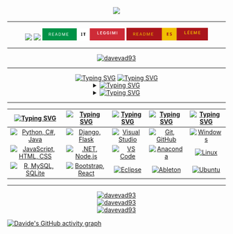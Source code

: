 <div align="center">
  <img src="assets/davevad93.gif" width=875>
  <hr>
  <a href="https://github.com/davevad93"><img src="https://komarev.com/ghpvc/?username=davevad93&color=brightgreen&style=for-the-badge"/><a/>
  <a href="./LICENSE"><img src="https://img.shields.io/github/license/davevad93/davevad93?style=for-the-badge&color=brightgreen"/></a>
  <a href=README.it.md><img src="assets/it.svg" width=190></a>
  <a href=README.es.md><img src="assets/es.svg" width=188></a>
  <hr>
  <p align="center"><a href="https://github.com/ryo-ma/github-profile-trophy"><img src="https://github-profile-trophy-davevad93s-projects.vercel.app/?username=davevad93&theme=matrix&rank=-B&column=-1" alt="davevad93"/></a></p>
</div>  

<hr>

<div align="center">
      <a href="https://git.io/typing-svg"><img src="https://readme-typing-svg.herokuapp.com?font=Fira+Code&size=28&duration=7000&pause=1000&color=00FF2B&center=true&vCenter=true&repeat=false&random=false&width=1000&lines=About+me%3A" alt="Typing SVG"/></a>
      <a href="https://git.io/typing-svg"><img src="https://readme-typing-svg.demolab.com?font=Fira+Code&size=15&pause=1000&color=00FF2B&center=true&vCenter=true&multiline=true&repeat=false&random=false&width=950&height=75&lines=Former+DJ,+now+fullstack+developer.+Huge+heavy+metal+and+all+pre-2000s+music+fan,+history+nerd.;“Those+who+cannot+remember+the+past+are+condemned+to+repeat+it”." alt="Typing SVG" /></a>

  <details>
    <summary><a href="https://git.io/typing-svg"><img src="https://readme-typing-svg.demolab.com?font=Fira+Code&pause=1000&color=00FF2B&center=true&vCenter=true&multiline=true&repeat=false&random=false&width=850&lines=Top+Repositories:" alt="Typing SVG" /></a></summary>
    
  <!--START_SECTION:top_repos-->
| 📁 Repository | ⭐ Stars | 🔱 Forks |
| --- | --- | --- |
| [davevad93](https://github.com/davevad93/davevad93) | 18 | 13 |
| [rest-countries-django-app](https://github.com/davevad93/rest-countries-django-app) | 14 | 2 |
| [C-Sharp-DAM](https://github.com/davevad93/C-Sharp-DAM) | 6 | 1 |
| [google-it-automation-final-project](https://github.com/davevad93/google-it-automation-final-project) | 6 | 2 |
| [it-cert-automation-practice](https://github.com/davevad93/it-cert-automation-practice) | 6 | 2 |
<!--END_SECTION:top_repos-->
  
  </details>

  <details>
    <summary><a href="https://git.io/typing-svg"><img src="https://readme-typing-svg.demolab.com?font=Fira+Code&pause=1000&color=00FF2B&center=true&vCenter=true&multiline=true&repeat=false&random=false&width=850&lines=Recent+GitHub+Activity:" alt="Typing SVG" /></a></summary>
    
  <!--START_SECTION:activity-->
| Recent Activity |
| --- |
⬆️ Pushed [10 commit(s)](https://github.com/davevad93/drawdb/commits) to [davevad93/drawdb](https://github.com/davevad93/drawdb)
⭐ Starred [dockur/windows](https://github.com/dockur/windows)
⬆️ Pushed [2 commit(s)](https://github.com/davevad93/pass-gen/commits) to [davevad93/pass-gen](https://github.com/davevad93/pass-gen)
✔️ Merged PR [#35](https://github.com/davevad93/pass-gen/pull/35) in [davevad93/pass-gen](https://github.com/davevad93/pass-gen/pull/35)
⬆️ Pushed [2 commit(s)](https://github.com/davevad93/pass-gen/commits) to [davevad93/pass-gen](https://github.com/davevad93/pass-gen)
✔️ Merged PR [#34](https://github.com/davevad93/pass-gen/pull/34) in [davevad93/pass-gen](https://github.com/davevad93/pass-gen/pull/34)
⬆️ Pushed [2 commit(s)](https://github.com/davevad93/pass-gen/commits) to [davevad93/pass-gen](https://github.com/davevad93/pass-gen)
✔️ Merged PR [#33](https://github.com/davevad93/pass-gen/pull/33) in [davevad93/pass-gen](https://github.com/davevad93/pass-gen/pull/33)
❌ Closed PR [#29](https://github.com/davevad93/pass-gen/pull/29) in [davevad93/pass-gen](https://github.com/davevad93/pass-gen/pull/29)
⬆️ Pushed [2 commit(s)](https://github.com/davevad93/pass-gen/commits) to [davevad93/pass-gen](https://github.com/davevad93/pass-gen)
✔️ Merged PR [#32](https://github.com/davevad93/pass-gen/pull/32) in [davevad93/pass-gen](https://github.com/davevad93/pass-gen/pull/32)
<!--END_SECTION:activity-->
  
  </details>
</div>

<hr>

| [![Typing SVG](https://readme-typing-svg.herokuapp.com?font=Fira+Code&size=25&pause=1000&color=00FF2B&center=true&vCenter=true&repeat=false&random=false&width=300&lines=Languages)](https://git.io/typing-svg) | [![Typing SVG](https://readme-typing-svg.herokuapp.com?font=Fira+Code&size=25&pause=1000&color=00FF2B&center=true&vCenter=true&repeat=false&random=false&width=200&lines=Frameworks)](https://git.io/typing-svg) | [![Typing SVG](https://readme-typing-svg.herokuapp.com?font=Fira+Code&size=25&pause=1000&color=00FF2B&center=true&vCenter=true&repeat=false&random=false&width=200&lines=IDEs)](https://git.io/typing-svg) | [![Typing SVG](https://readme-typing-svg.herokuapp.com?font=Fira+Code&size=25&pause=1000&color=00FF2B&center=true&vCenter=true&repeat=false&random=false&width=200&lines=Tools)](https://git.io/typing-svg) | [![Typing SVG](https://readme-typing-svg.herokuapp.com?font=Fira+Code&size=25&pause=1000&color=00FF2B&center=true&vCenter=true&repeat=false&random=false&width=300&lines=Operating+Systems)](https://git.io/typing-svg) |
| ----- | ---- | ---- | ---- | ---- |
| <div align="center"><a href="https://skillicons.dev"><img src="https://skillicons.dev/icons?i=py,cs,java" title="Python, C#, Java"/></a></div> | <div align="center"><a href="https://skillicons.dev"><img src="https://skillicons.dev/icons?i=django,flask" title="Django, Flask"/></a></div>| <div align="center"><a href="https://skillicons.dev"><img src="https://skillicons.dev/icons?i=visualstudio" title="Visual Studio"/></a></div> | <div align="center"><a href="https://skillicons.dev"><img src="https://skillicons.dev/icons?i=git,github" title="Git, GitHub"/></a></div> | <div align="center"><a href="https://skillicons.dev"><img src="https://skillicons.dev/icons?i=windows" title="Windows"/></a></div> |
| <div align="center"><a href="https://skillicons.dev"><img src="https://skillicons.dev/icons?i=js,html,css" title="JavaScript, HTML, CSS"/></a></div> | <div align="center"><a href="https://skillicons.dev"><img src="https://skillicons.dev/icons?i=dotnet,nodejs" title=".NET, Node.js"/></a></div> | <div align="center"><a href="https://skillicons.dev"><img src="https://skillicons.dev/icons?i=vscode" title="VS Code"/></a></div> | <div align="center"><a href="https://skillicons.dev"><img src="https://skillicons.dev/icons?i=anaconda" title="Anaconda"/></a></div> | <div align="center"><a href="https://skillicons.dev"><img src="https://skillicons.dev/icons?i=linux" title="Linux"/></a></div> |
| <div align="center"><a href="https://skillicons.dev"><img src="https://skillicons.dev/icons?i=r,mysql,sqlite" title="R, MySQL, SQLite"/></a></div> | <div align="center"><a href="https://skillicons.dev"><img src="https://skillicons.dev/icons?i=bootstrap,react" title="Bootstrap, React"/></a></div> | <div align="center"><a href="https://skillicons.dev"><img src="https://skillicons.dev/icons?i=eclipse" title="Eclipse"/></a></div> | <div align="center"><a href="https://skillicons.dev"><img src="https://skillicons.dev/icons?i=ableton" title="Ableton"/></a></div> | <div align="center"><a href="https://skillicons.dev"><img src="https://skillicons.dev/icons?i=ubuntu" title="Ubuntu"/></a></div> | 
     
<hr>

<div align="center">
  <a href="https://github.com/anuraghazra/github-readme-stats"><img src="https://github-readme-stats-davevad93s-projects.vercel.app/api/top-langs?username=davevad93&show_icons=true&locale=en&layout=compact&langs_count=16&title_color=00FF2B&text_color=00FF2B&border_color=00FF2B&theme=chartreuse-dark" alt="davevad93" width=460 /></a>
  <br>
  <a href="https://github.com/anuraghazra/github-readme-stats"><img src="https://github-readme-stats-davevad93s-projects.vercel.app/api?username=davevad93&show_icons=true&locale=en&title_color=00FF2B&text_color=00FF2B&icon_color=00FF2B&border_color=00FF2B&theme=chartreuse-dark&show=discussions_answered,prs_merged,reviews&include_all_commits=true" alt="davevad93" width=460 /></a>
  <br>
  <a href="https://github.com/DenverCoder1/github-readme-streak-stats"><img src="https://github-readme-streak-stats-davevad93s-projects.vercel.app/?user=davevad93&&border=00FF2B&stroke=00FF2B&ring=00FF2B&fire=00FF2B&currStreakNum=00FF2B&sideNums=00FF2B&currStreakLabel=00FF2B&sideLabels=00FF2B&dates=00FF2B&theme=chartreuse-dark" alt="davevad93" width=460 /></a>
</div>

[![Davide's GitHub activity graph](https://github-readme-activity-graph.vercel.app/graph?username=davevad93&theme=github-compact&bg_color=000000&line=009A22&point=98FB98&color=00FF2B&title_color=00FF2B&area=true)](https://github.com/ashutosh00710/github-readme-activity-graph)

<!--
**davevad93/davevad93** is a ✨ _special_ ✨ repository because its `README.md` (this file) appears on your GitHub profile.

Here are some ideas to get you started:

- 🔭 I’m currently working on ...
- 🌱 I’m currently learning ...
- 👯 I’m looking to collaborate on ...
- 🤔 I’m looking for help with ...
- 💬 Ask me about ...
- 📫 How to reach me: ...
- 😄 Pronouns: ...
- ⚡ Fun fact: ...
-->
